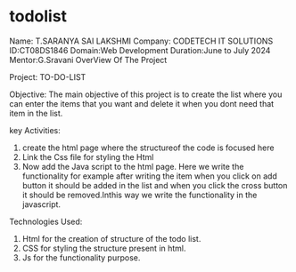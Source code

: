 # todolist
Name: T.SARANYA SAI LAKSHMI
Company: CODETECH IT SOLUTIONS
ID:CT08DS1846
Domain:Web Development
Duration:June to July 2024
Mentor:G.Sravani
OverView Of The Project

Project: TO-DO-LIST 

Objective: 
  The main objective of this project is to create the list where you can enter
  the items that you want and delete it when you dont need that item in the list.

key Activities:
1) create the html page where the structureof the code is focused here
2) Link the Css file for styling the Html
3) Now add the Java script to the html page. Here we write the functionality for example
   after writing the item when you click on add button it should be added in the list and
   when you click the cross button it should be removed.Inthis way we write the functionality in the javascript.

Technologies Used:
1) Html for the creation of structure of the todo list.
2) CSS for styling the structure present in html.
3) Js for the functionality purpose. 

